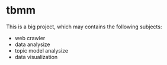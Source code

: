 # tbmm

This is a big project, which may contains the following subjects:

- web crawler
- data analysize
- topic model analysize
- data visualization
